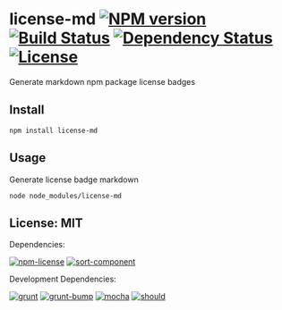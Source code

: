 # license-md [![NPM version](https://badge.fury.io/js/license-md.png?branch=master)](https://npmjs.org/package/license-md) [![Build Status](https://travis-ci.org/angleman/license-md.png?branch=master)](https://travis-ci.org/angleman/license-md) [![Dependency Status](https://gemnasium.com/angleman/license-md.png?branch=master)](https://gemnasium.com/angleman/license-md) [![License](http://badgr.co/use/MIT.png?bg=%2343d100)](#licensemit)

Generate markdown npm package license badges


## Install

```
npm install license-md
```

## Usage

Generate license badge markdown

```
node node_modules/license-md
```


## License: MIT

<!--- :angleman@license-md/begin -->
Dependencies:

[![npm-license](http://badgr.co/npm-license/BSD.png?bg=%23339e00 "npm-license@0.1.7-1 Berkeley Software Distribution")](http://github.com/angleman/npm-license)
[![sort-component](http://badgr.co/sort-component/MIT*.png?bg=%23339e00 "sort-component@0.1.0 Massachusetts Institute of Technology (text scan guess)")](#)


Development Dependencies:

[![grunt](http://badgr.co/grunt/MIT.png?bg=%23339e00 "grunt@0.4.1 Massachusetts Institute of Technology")](https://github.com/gruntjs/grunt)
[![grunt-bump](http://badgr.co/grunt-bump/Unknown.png "grunt-bump@0.0.11 Unknown License")](https://github.com/vojtajina/grunt-bump)
[![mocha](http://badgr.co/mocha/Unknown.png "mocha@1.12.1 Unknown License")](https://github.com/visionmedia/mocha)
[![should](http://badgr.co/should/MIT*.png?bg=%23339e00 "should@1.2.2 Massachusetts Institute of Technology (text scan guess)")](https://github.com/visionmedia/should.js)

<!--- :angleman@license-md/end -->